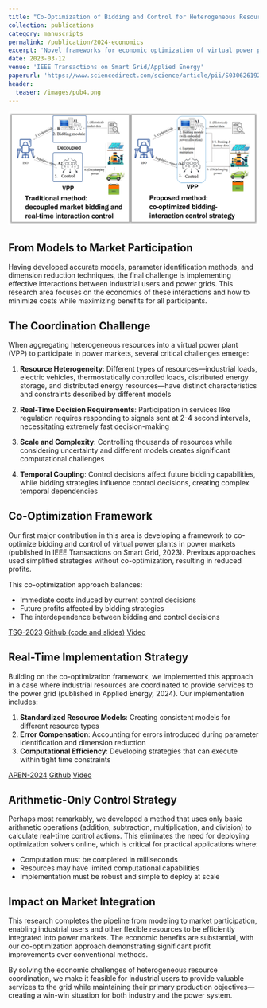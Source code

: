 ```yaml
---
title: "Co-Optimization of Bidding and Control for Heterogeneous Resources in Power Markets"
collection: publications
category: manuscripts
permalink: /publication/2024-economics
excerpt: 'Novel frameworks for economic optimization of virtual power plants with heterogeneous resources including industrial loads'
date: 2023-03-12
venue: 'IEEE Transactions on Smart Grid/Applied Energy'
paperurl: 'https://www.sciencedirect.com/science/article/pii/S0306261924002599'
header:
  teaser: /images/pub4.png
---
```


![Economic Optimization](/images/pub4.png)

## From Models to Market Participation

Having developed accurate models, parameter identification methods, and dimension reduction techniques, the final challenge is implementing effective interactions between industrial users and power grids. This research area focuses on the economics of these interactions and how to minimize costs while maximizing benefits for all participants.

## The Coordination Challenge

When aggregating heterogeneous resources into a virtual power plant (VPP) to participate in power markets, several critical challenges emerge:

1. **Resource Heterogeneity**: Different types of resources—industrial loads, electric vehicles, thermostatically controlled loads, distributed energy storage, and distributed energy resources—have distinct characteristics and constraints described by different models

2. **Real-Time Decision Requirements**: Participation in services like regulation requires responding to signals sent at 2-4 second intervals, necessitating extremely fast decision-making

3. **Scale and Complexity**: Controlling thousands of resources while considering uncertainty and different models creates significant computational challenges

4. **Temporal Coupling**: Control decisions affect future bidding capabilities, while bidding strategies influence control decisions, creating complex temporal dependencies

## Co-Optimization Framework

Our first major contribution in this area is developing a framework to co-optimize bidding and control of virtual power plants in power markets (published in IEEE Transactions on Smart Grid, 2023). Previous approaches used simplified strategies without co-optimization, resulting in reduced profits.

This co-optimization approach balances:
- Immediate costs induced by current control decisions
- Future profits affected by bidding strategies
- The interdependence between bidding and control decisions

[TSG-2023](https://ieeexplore.ieee.org/document/10689111) [Github (code and slides)](https://github.com/Rick10119/Co-Optimizing-Bidding-and-Power-Allocation-of-an-EV-Aggregator) [Video](https://www.bilibili.com/video/BV1u3QDYFEKi)

## Real-Time Implementation Strategy

Building on the co-optimization framework, we implemented this approach in a case where industrial resources are coordinated to provide services to the power grid (published in Applied Energy, 2024). Our implementation includes:

1. **Standardized Resource Models**: Creating consistent models for different resource types
2. **Error Compensation**: Accounting for errors introduced during parameter identification and dimension reduction
3. **Computational Efficiency**: Developing strategies that can execute within tight time constraints

[APEN-2024](https://www.sciencedirect.com/science/article/pii/S0306261924002599) [Github](https://github.com/Rick10119/Real-time-operation-strategy-of-virtual-power-plants) [Video](https://www.bilibili.com/video/BV1CpQDYDE67)

## Arithmetic-Only Control Strategy

Perhaps most remarkably, we developed a method that uses only basic arithmetic operations (addition, subtraction, multiplication, and division) to calculate real-time control actions. This eliminates the need for deploying optimization solvers online, which is critical for practical applications where:

- Computation must be completed in milliseconds
- Resources may have limited computational capabilities
- Implementation must be robust and simple to deploy at scale



## Impact on Market Integration

This research completes the pipeline from modeling to market participation, enabling industrial users and other flexible resources to be efficiently integrated into power markets. The economic benefits are substantial, with our co-optimization approach demonstrating significant profit improvements over conventional methods.

By solving the economic challenges of heterogeneous resource coordination, we make it feasible for industrial users to provide valuable services to the grid while maintaining their primary production objectives—creating a win-win situation for both industry and the power system. 